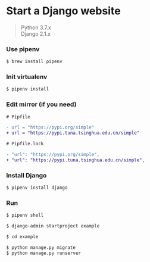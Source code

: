 # Start a Django website

> Python 3.7.x  
> Django 2.1.x  


### Use pipenv

``` bash
$ brew install pipenv
```

### Init virtualenv

``` bash
$ pipenv install
```

### Edit mirror (if you need)

``` diff
# Pipfile

- url = "https://pypi.org/simple"
+ url = "https://pypi.tuna.tsinghua.edu.cn/simple"
```

``` diff
# Pipfile.lock

- "url": "https://pypi.org/simple",
+ "url": "https://pypi.tuna.tsinghua.edu.cn/simple",
```

### Install Django

``` bash
$ pipenv install django
```
### Run

``` bash
$ pipenv shell
```

``` bash
$ django-admin startproject example

$ cd example

$ python manage.py migrate
$ python manage.py runserver
```